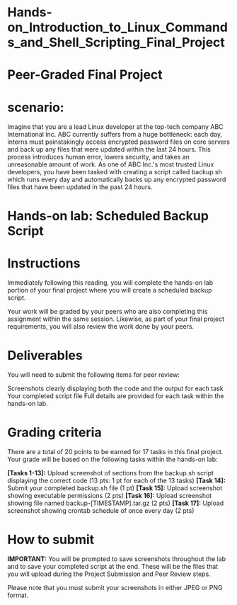 # Hands-on_Introduction_to_Linux_Commands_and_Shell_Scripting_Final_Project
# Peer-Graded Final Project
# scenario:
Imagine that you are a lead Linux developer at the top-tech company ABC International Inc. ABC currently suffers from a huge bottleneck: each day, interns must painstakingly access encrypted password files on core servers and back up any files that were updated within the last 24 hours. This process introduces human error, lowers security, and takes an unreasonable amount of work.
As one of ABC Inc.'s most trusted Linux developers, you have been tasked with creating a script called backup.sh which runs every day and automatically backs up any encrypted password files that have been updated in the past 24 hours.

# Hands-on lab: Scheduled Backup Script
# Instructions
Immediately following this reading, you will complete the hands-on lab portion of your final project where you will create a scheduled backup script.

Your work will be graded by your peers who are also completing this assignment within the same session. Likewise, as part of your final project requirements, you will also review the work done by your peers.

# Deliverables
You will need to submit the following items for peer review:

Screenshots clearly displaying both the code and the output for each task
Your completed script file
Full details are provided for each task within the hands-on lab.

# Grading criteria
There are a total of 20 points to be earned for 17 tasks in this final project.
Your grade will be based on the following tasks within the hands-on lab:

**[Tasks 1-13]:** Upload screenshot of sections from the backup.sh script displaying the correct code (13 pts: 1 pt for each of the 13 tasks)
**[Task 14]:** Submit your completed backup.sh file (1 pt)
**[Task 15]:** Upload screenshot showing executable permissions (2 pts)
**[Task 16]:** Upload screenshot showing file named backup-[TIMESTAMP].tar.gz (2 pts)
**[Task 17]:** Upload screenshot showing crontab schedule of once every day (2 pts)

# How to submit
**IMPORTANT:** You will be prompted to save screenshots throughout the lab and to save your completed script at the end. These will be the files that you will upload during the Project Submission and Peer Review steps.

Please note that you must submit your screenshots in either JPEG or PNG format.
